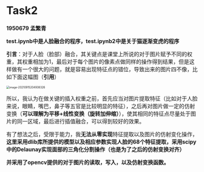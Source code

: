 # Task2

**1950679 孟繁青**

**test.ipynb中是人脸融合的程序，test.ipynb2中是关于猫逐渐变虎的程序**

**引言**：对于人脸（脸部）融合，其关键点是课堂上所说的对于图片赋予不同的权重，其权重相加为1，最后对于每个图片的像素点做同样的操作得到结果，但是这样做有一个很大的问题，就是容易出现特征点的错位，导致出来的图片四不像，比如下面这幅图（**引用**）

<img src="/Users/fanqing_m/Library/Application Support/typora-user-images/image-20210915204938326.png" alt="image-20210915204938326" style="zoom:50%;" />

所以，我认为在做关键的插入权重之前，首先应当对图片提取特征（比如对于人脸来说，眼睛，嘴巴，鼻子等五官是比较明显的特征），之后再对图片做一定的仿射变换（**可以理解为平移+线性变换（旋转加伸缩）**），使其相同的特征点尽量处于图片的同一区域，最后进行插值融合，可以得到较好的效果。

有了想法之后，受限于能力，我**无法从零实现**特征提取以及图片的仿射变化操作，**这里采用dlib库所提供的模型以及相应参数实现人脸的68个特征提取，采用scipy中的Delaunay实现面部的三角化分割操作（也是为了之后的仿射变换对齐）**

**并采用了opencv提供的对于图片的读取，写入，以及仿射变换函数。**

